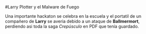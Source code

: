#Larry Plotter y el Malware de Fuego

Una importante hackaton se celebra en la escuela y el portatil de un compañero de **Larry** se averia debido a un ataque de **Ballmermort**, perdiendo asi
toda la saga *Crepúsculo* en PDF que tenía guardado.
